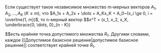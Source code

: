 Если существует такое независимое множество m-мерных векторов $A_1, A_2, \dots , A_K~(K \le m)$, что $A_1x + A_2x + \dots + A_Kx_K = A_0~(x_i \ge 0, i = \overline{1, m})$, то n-мерный вектор $$x^T 
= (x_1, x_2, x_K, \underbrace{0, \dots, 0}_{n - K})

$$есть крайняя точка допустимого множества $R_1$. 
Другими словами, каждое [[Допустимое базисное решение|допустимое базисное решение]] соответствует крайней точке $R_1$.
